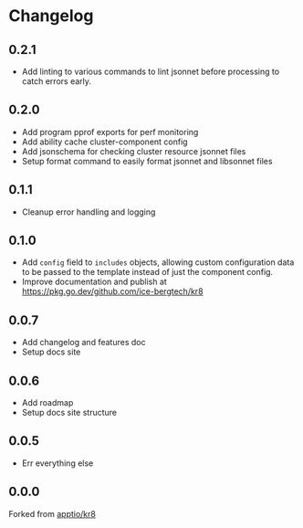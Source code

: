 # Changelog

## 0.2.1

* Add linting to various commands to lint jsonnet before processing to catch errors early.

## 0.2.0

* Add program pprof exports for perf monitoring
* Add ability cache cluster-component config
* Add jsonschema for checking cluster resource jsonnet files
* Setup format command to easily format jsonnet and libsonnet files

## 0.1.1

* Cleanup error handling and logging

## 0.1.0

* Add `config` field to `includes` objects, allowing custom configuration data to be passed to the template instead of just the component config.
* Improve documentation and publish at https://pkg.go.dev/github.com/ice-bergtech/kr8

## 0.0.7

* Add changelog and features doc
* Setup docs site

## 0.0.6

* Add roadmap
* Setup docs site structure

## 0.0.5

* Err everything else

## 0.0.0

Forked from [apptio/kr8](https://github.com/apptio/kr8)
